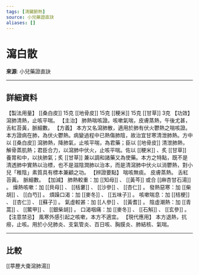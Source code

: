 ```yaml
---
tags: [清臟腑熱]
source: 小兒藥證直訣
aliases: []
---
```


# 瀉白散

**來源**: 小兒藥證直訣  

---

## 詳細資料
【製法用量】 [[桑白皮]] 15克 [[地骨皮]] 15克 [[粳米]] 15克 [[甘草]] 3克
【功效】
瀉肺清熱，止咳平喘。
【主治】
肺熱喘咳證。咳嗽氣喘，皮膚蒸熱，午後尤甚，舌紅苔黃，脈細數。
【方義】
本方又名瀉肺散，適用於肺有伏火鬱熱之喘咳證。本方證病在肺，為伏火鬱熱。病變過程中已熱傷肺陰，故治宜甘寒清泄肺熱。方中以 [[桑白皮]] 瀉肺熱，降肺氣，止咳平喘，為君藥；臣以 [[地骨皮]] 清泄肺熱，解骨蒸肌熱；君臣合力，以瀉肺中伏火，止咳平喘。佐以 [[粳米]] 、炙 [[甘草]] 養胃和中，以扶肺氣；炙 [[甘草]] 兼以調和諸藥又為使藥。本方之特點，既不是清透肺中實熱以治標，也不是滋陰潤肺以治本，而是清瀉肺中伏火以消鬱熱，對小兒「稚陰」素質具有標本兼顧之功。
【辨證要點】
喘咳無痰。
皮膚蒸熱。
舌紅苔黃。
脈細數。
【加減】
肺熱較重：加 [[知母]] 、 [[黃芩]] 或合 [[麻杏甘石湯]] 。
燥熱咳嗽：加 [[貝母]] 、 [[栝蔞]] 、 [[沙參]] 、 [[杏仁]] 。
發熱惡寒：加 [[柴胡]] 、 [[白芍]] 。
煩躁口渴：加 [[麥冬]] 、 [[五味子]] 。
咳嗽喘息：加 [[桔梗]] 、 [[杏仁]] 、 [[蘇子]] 。
氣虛較甚：加 [[人參]] 、 [[黃耆]] 。
陰虛潮熱：加 [[青蒿]] 、 [[鱉甲]] 、 [[銀柴胡]] 。
口渴咽痛：加 [[麥冬]] 、 [[石斛]] 、 [[玄參]] 。
【注意禁忌】
風寒外感引起之咳嗽，本方不適宜。
【現代應用】
本方退熱，抗癆，止咳。用於小兒肺炎、支氣管炎、百日咳、胸膜炎、肺結核、氣喘。

---

## 比較
[[葶藶大棗瀉肺湯]]
